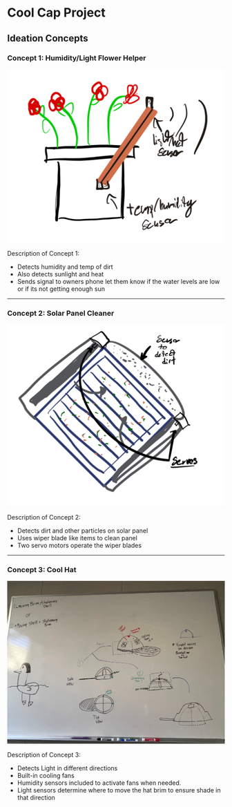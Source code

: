 # Cool Cap Project

## Ideation Concepts

### Concept 1: Humidity/Light Flower Helper

![Concept 1 Image](image_2023-08-29_232553604.png)

Description of Concept 1:  
- Detects humidity and temp of dirt
- Also detects sunlight and heat
- Sends signal to owners phone let them know if the water levels are low or if its not getting enough sun


---

### Concept 2: Solar Panel Cleaner

![Concept 2 Image](solar_panel.png)

Description of Concept 2:  
- Detects dirt and other particles on solar panel
- Uses wiper blade like items to clean panel
- Two servo motors operate the wiper blades


---

### Concept 3: Cool Hat

![Concept 3 Image](image_2023-08-29_232649040.png)

Description of Concept 3:  
- Detects Light in different directions
- Built-in cooling fans 
- Humidity sensors included to activate fans when needed.
- Light sensors determine where to move the hat brim to ensure shade in that direction

